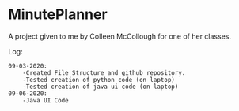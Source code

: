 # MinutePlanner
A project given to me by Colleen McCollough for one of her classes.

Log:

    09-03-2020:
        -Created File Structure and github repository.
        -Tested creation of python code (on laptop)
        -Tested creation of java ui code (on laptop)
    09-06-2020:
        -Java UI Code
